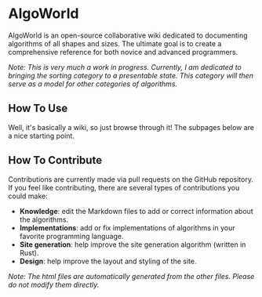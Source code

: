 # AlgoWorld
AlgoWorld is an open-source collaborative wiki dedicated to documenting algorithms of all shapes and sizes.
The ultimate goal is to create a comprehensive reference for both novice and advanced programmers.

_Note: This is very much a work in progress. Currently, I am dedicated to bringing the sorting category to a presentable state. This category will then serve as a model for other categories of algorithms._

## How To Use
Well, it's basically a wiki, so just browse through it! The subpages below are a nice starting point.

## How To Contribute
Contributions are currently made via pull requests on the GitHub repository. If you feel like contributing, there are several types of contributions you could make:
- **Knowledge**: edit the Markdown files to add or correct information about the algorithms.
- **Implementations**: add or fix implementations of algorithms in your favorite programming language.
- **Site generation**: help improve the site generation algorithm (written in Rust).
- **Design**: help improve the layout and styling of the site.

 _Note: The html files are automatically generated from the other files. Please do not modify them directly._
